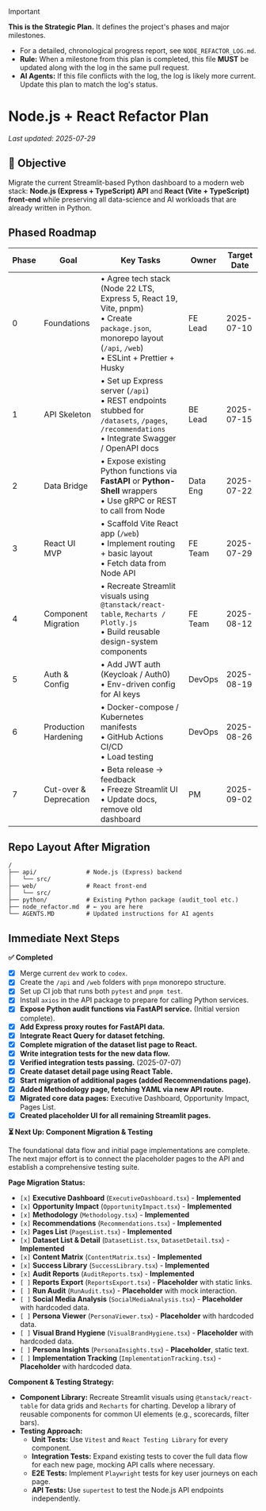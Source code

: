 > [!IMPORTANT]
> **This is the Strategic Plan.** It defines the project's phases and major milestones.
> - For a detailed, chronological progress report, see `NODE_REFACTOR_LOG.md`.
> - **Rule:** When a milestone from this plan is completed, this file **MUST** be updated along with the log in the same pull request.
> - **AI Agents:** If this file conflicts with the log, the log is likely more current. Update this plan to match the log's status.

# Node.js + React Refactor Plan

_Last updated: 2025-07-29_

## 🎯 Objective
Migrate the current Streamlit-based Python dashboard to a modern web stack: **Node.js (Express + TypeScript) API** and **React (Vite + TypeScript) front-end** while preserving all data-science and AI workloads that are already written in Python.

## Phased Roadmap

| Phase | Goal | Key Tasks | Owner | Target Date |
|-------|------|----------|-------|-------------|
| 0 | Foundations | • Agree tech stack (Node 22 LTS, Express 5, React 19, Vite, pnpm)<br/>• Create `package.json`, monorepo layout (`/api`, `/web`)<br/>• ESLint + Prettier + Husky | FE Lead | 2025-07-10 |
| 1 | API Skeleton | • Set up Express server (`/api`)<br/>• REST endpoints stubbed for `/datasets`, `/pages`, `/recommendations`<br/>• Integrate Swagger / OpenAPI docs | BE Lead | 2025-07-15 |
| 2 | Data Bridge | • Expose existing Python functions via **FastAPI** or **Python-Shell** wrappers<br/>• Use gRPC or REST to call from Node | Data Eng | 2025-07-22 |
| 3 | React UI MVP | • Scaffold Vite React app (`/web`)<br/>• Implement routing + basic layout<br/>• Fetch data from Node API | FE Team | 2025-07-29 |
| 4 | Component Migration | • Recreate Streamlit visuals using `@tanstack/react-table`, `Recharts / Plotly.js`<br/>• Build reusable design-system components | FE Team | 2025-08-12 |
| 5 | Auth & Config | • Add JWT auth (Keycloak / Auth0)<br/>• Env-driven config for AI keys | DevOps | 2025-08-19 |
| 6 | Production Hardening | • Docker-compose / Kubernetes manifests<br/>• GitHub Actions CI/CD<br/>• Load testing | DevOps | 2025-08-26 |
| 7 | Cut-over & Deprecation | • Beta release → feedback<br/>• Freeze Streamlit UI<br/>• Update docs, remove old dashboard | PM | 2025-09-02 |

## Repo Layout After Migration
```
/
├── api/              # Node.js (Express) backend
│   └── src/
├── web/              # React front-end
│   └── src/
├── python/           # Existing Python package (audit_tool etc.)
├── node_refactor.md  # ← you are here
└── AGENTS.MD         # Updated instructions for AI agents
```

## Immediate Next Steps

**✅ Completed**
- [x] Merge current `dev` work to `codex`.
- [x] Create the `/api` and `/web` folders with `pnpm` monorepo structure.
- [x] Set up CI job that runs both `pytest` and `pnpm test`.
- [x] Install `axios` in the API package to prepare for calling Python services.
- [x] **Expose Python audit functions via FastAPI service.** (Initial version complete).
- [x] **Add Express proxy routes for FastAPI data.**
- [x] **Integrate React Query for dataset fetching.**
- [x] **Complete migration of the dataset list page to React.**
- [x] **Write integration tests for the new data flow.**
- [x] **Verified integration tests passing.** (2025-07-07)
- [x] **Create dataset detail page using React Table.**
- [x] **Start migration of additional pages (added Recommendations page).**
- [x] **Added Methodology page, fetching YAML via new API route.**
- [x] **Migrated core data pages:** Executive Dashboard, Opportunity Impact, Pages List.
- [x] **Created placeholder UI for all remaining Streamlit pages.**

**⏳ Next Up: Component Migration & Testing**

The foundational data flow and initial page implementations are complete. The next major effort is to connect the placeholder pages to the API and establish a comprehensive testing suite.

**Page Migration Status:**
*   `[x]` **Executive Dashboard** (`ExecutiveDashboard.tsx`) - **Implemented**
*   `[x]` **Opportunity Impact** (`OpportunityImpact.tsx`) - **Implemented**
*   `[x]` **Methodology** (`Methodology.tsx`) - **Implemented**
*   `[x]` **Recommendations** (`Recommendations.tsx`) - **Implemented**
*   `[x]` **Pages List** (`PagesList.tsx`) - **Implemented**
*   `[x]` **Dataset List & Detail** (`DatasetList.tsx`, `DatasetDetail.tsx`) - **Implemented**
*   `[x]` **Content Matrix** (`ContentMatrix.tsx`) - **Implemented**
*   `[x]` **Success Library** (`SuccessLibrary.tsx`) - **Implemented**
*   `[x]` **Audit Reports** (`AuditReports.tsx`) - **Implemented**
*   `[ ]` **Reports Export** (`ReportsExport.tsx`) - **Placeholder** with static links.
*   `[ ]` **Run Audit** (`RunAudit.tsx`) - **Placeholder** with mock interaction.
*   `[ ]` **Social Media Analysis** (`SocialMediaAnalysis.tsx`) - **Placeholder** with hardcoded data.
*   `[ ]` **Persona Viewer** (`PersonaViewer.tsx`) - **Placeholder** with hardcoded data.
*   `[ ]` **Visual Brand Hygiene** (`VisualBrandHygiene.tsx`) - **Placeholder** with hardcoded data.
*   `[ ]` **Persona Insights** (`PersonaInsights.tsx`) - **Placeholder**, static text.
*   `[ ]` **Implementation Tracking** (`ImplementationTracking.tsx`) - **Placeholder** with hardcoded data.

**Component & Testing Strategy:**
*   **Component Library:** Recreate Streamlit visuals using `@tanstack/react-table` for data grids and `Recharts` for charting. Develop a library of reusable components for common UI elements (e.g., scorecards, filter bars).
*   **Testing Approach:**
    *   **Unit Tests:** Use `Vitest` and `React Testing Library` for every component.
    *   **Integration Tests:** Expand existing tests to cover the full data flow for each new page, mocking API calls where necessary.
    -   **E2E Tests:** Implement `Playwright` tests for key user journeys on each page.
    -   **API Tests:** Use `supertest` to test the Node.js API endpoints independently.

